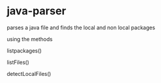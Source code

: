 # java-parser
parses a java file and finds the local and non local packages

using the methods

listpackages()

listFiles()

detectLocalFiles()

